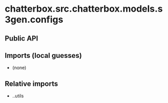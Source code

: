 # chatterbox.src.chatterbox.models.s3gen.configs

## Public API


## Imports (local guesses)
- (none)

## Relative imports
- ..utils